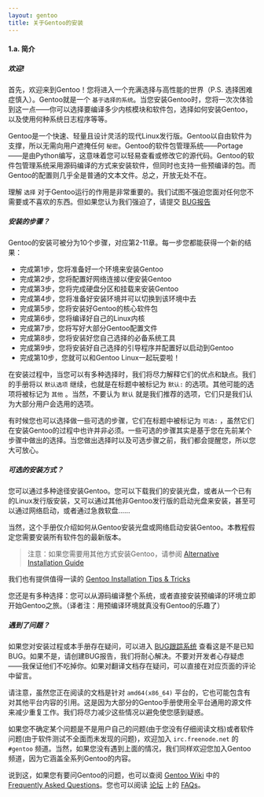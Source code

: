 ```yaml
---
layout: gentoo
title: 关于Gentoo的安装
---
```

#### 1.a. 简介

##### __欢迎!__

首先，欢迎来到Gentoo！您将进入一个充满选择与高性能的世界（P.S. 选择困难症慎入）。Gentoo就是一个 `基于选择的系统`。当您安装Gentoo时，您将一次次体验到这一点——你可以选择要编译多少内核模块和软件包，选择如何安装Gentoo，以及使用何种系统日志程序等等。

Gentoo是一个快速、轻量且设计灵活的现代Linux发行版。Gentoo以自由软件为支撑，所以无需向用户遮掩任何 `秘密`。Gentoo的软件包管理系统——Portage——是由Python编写，这意味着您可以轻易查看或修改它的源代码。Gentoo的软件包管理系统采用源码编译的方式来安装软件，但同时也支持一些预编译的包。而Gentoo的配置则几乎全是普通的文本文件。总之，开放无处不在。

理解 `选择` 对于Gentoo运行的作用是非常重要的。我们试图不强迫您面对任何您不需要或不喜欢的东西。但如果您认为我们强迫了，请提交 [BUG报告](http://bugs.gentoo.org/)

##### __安装的步骤？__

Gentoo的安装可被分为10个步骤，对应第2-11章。每一步您都能获得一个新的结果：

* 完成第1步，您将准备好一个环境来安装Gentoo
* 完成第2步，您将配置好网络连接以便安装Gentoo
* 完成第3步，您将完成硬盘分区和挂载来安装Gentoo
* 完成第4步，您将准备好安装环境并可以切换到该环境中去
* 完成第5步，您将安装好Gentoo的核心软件包
* 完成第6步，您将编译好自己的Linux内核
* 完成第7步，您将写好大部分Gentoo配置文件
* 完成第8步，您将安装好您自己选择的必备系统工具
* 完成第9步，您将安装好自己选择的引导程序并配置好以启动到Gentoo
* 完成第10步，您就可以和Gentoo Linux一起玩耍啦！

在安装过程中，当您可以有多种选择时，我们将尽力解释它们的优点和缺点。我们的手册将以 `默认选项` 继续，也就是在标题中被标记为 `默认:` 的选项。其他可能的选项将被标记为 `其他` 。当然，不要认为 `默认` 就是我们推荐的选项，它们只是我们认为大部分用户会选用的选项。

有时候您也可以选择做一些可选的步骤，它们在标题中被标记为 `可选:` ，虽然它们在安装Gentoo的过程中也许并非必须。一些可选的步骤其实是基于您在先前某个步骤中做出的选择。当您做出选择时以及可选步骤之前，我们都会提醒您，所以您大可放心。

##### __可选的安装方式？__

您可以通过多种途径安装Gentoo。您可以下载我们的安装光盘，或者从一个已有的Linux发行版安装，又可以通过其他非Gentoo发行版的启动光盘来安装，甚至可以通过网络启动，或者通过急救软盘……

当然，这个手册仅介绍如何从Gentoo安装光盘或网络启动安装Gentoo。本教程假定您需要安装所有软件包的最新版本。

> 注意：如果您需要用其他方式安装Gentoo，请参阅 [Alternative Installation Guide](https://wiki.gentoo.org/wiki/Installation_alternatives)

我们也有提供值得一读的 [Gentoo Installation Tips & Tricks](https://wiki.gentoo.org/wiki/Gentoo_installation_tips_and_tricks)

您还是有多种选择：您可以从源码编译整个系统，或者直接安装预编译的环境立即开始Gentoo之旅。（译者注：用预编译环境就真没有Gentoo的乐趣了）

##### __遇到了问题？__

如果您对安装过程或本手册存在疑问，可以进入 [BUG跟踪系统](http://bugs.gentoo.org/) 查看这是不是已知BUG。如果不是，请创建BUG报告，我们将耐心解决。不要对开发者心存疑虑——我保证他们不吃掉你。如果对翻译文档存在疑问，可以直接在对应页面的评论中留言。

请注意，虽然您正在阅读的文档是针对 `amd64(x86_64)` 平台的，它也可能包含有对其他平台内容的引用。这是因为大部分的Gentoo手册使用全平台通用的源文件来减少重复工作。我们将尽力减少这些情况以避免使您感到疑惑。

如果您不确定某个问题是不是用户自己的问题(由于您没有仔细阅读文档)或者软件问题(由于软件测试不全面而未发现的问题)，欢迎加入 `irc.freenode.net` 的 `#gentoo` 频道。当然，如果您没有遇到上面的情况，我们同样欢迎您加入Gentoo频道，因为它涵盖全系列Gentoo的内容。

说到这，如果您有要问Gentoo的问题，也可以查阅 [Gentoo Wiki](https://wiki.gentoo.org/) 中的 [Frequently Asked Questions](https://wiki.gentoo.org/wiki/FAQ)。您也可以阅读 [论坛](http://forums.gentoo.org/) 上的 [FAQs](http://forums.gentoo.org/viewforum.php?f=40)。
